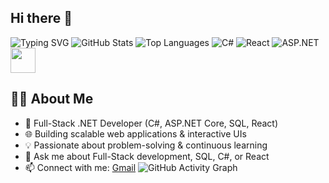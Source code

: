 ## Hi there 👋
![Typing SVG](https://readme-typing-svg.herokuapp.com?size=30&color=F75C7E&center=true&vCenter=true&width=500&lines=Rohan+Srivastava;MERN+Stack+Developer;Problem+Solver)
![GitHub Stats](https://github-readme-stats.vercel.app/api?username=YOUR_USERNAME&show_icons=true&theme=radical)
![Top Languages](https://github-readme-stats.vercel.app/api/top-langs/?username=YOUR_USERNAME&layout=compact&theme=radical)
![C#](https://img.shields.io/badge/C%23-239120?style=for-the-badge&logo=c-sharp&logoColor=white)
![React](https://img.shields.io/badge/React-20232A?style=for-the-badge&logo=react&logoColor=61DAFB)
![ASP.NET](https://img.shields.io/badge/ASP.NET-5C2D91?style=for-the-badge&logo=dotnet&logoColor=white)
<img src="https://media.giphy.com/media/hvRJCLFzcasrR4ia7z/giphy.gif" width="40px">


## 👨‍💻 About Me
- 🚀 Full-Stack .NET Developer (C#, ASP.NET Core, SQL, React)
- 🌐 Building scalable web applications & interactive UIs
- 💡 Passionate about problem-solving & continuous learning
- 💬 Ask me about Full-Stack development, SQL, C#, or React
- 📫 Connect with me: [Gmail](mailto:yourmail@gmail.com)
![GitHub Activity Graph](https://github-readme-activity-graph.vercel.app/graph?username=YOUR_USERNAME&theme=react-dark)

<!--
**Rohan-214/Rohan-214** is a ✨ _special_ ✨ repository because its `README.md` (this file) appears on your GitHub profile.
![GitHub Activity Graph](https://github-readme-activity-graph.vercel.app/graph?username=YOUR_USERNAME&theme=react-dark)


Here are some ideas to get you started:

- 🔭 I’m currently working on ...
- 🌱 I’m currently learning ...
- 👯 I’m looking to collaborate on ...
- 🤔 I’m looking for help with ...
- 💬 Ask me about ...
- 📫 How to reach me: ...
- 😄 Pronouns: ...
- ⚡ Fun fact: ...
-->
